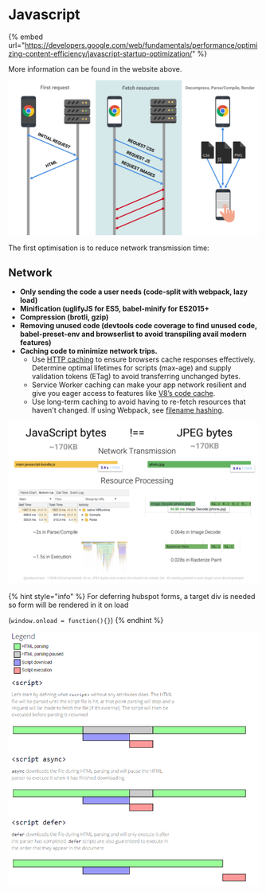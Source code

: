 # Javascript

{% embed url="https://developers.google.com/web/fundamentals/performance/optimizing-content-efficiency/javascript-startup-optimization/" %}

More information can be found in the website above.

![](<../../../.gitbook/assets/image (29).png>)

The first optimisation is to reduce network transmission time:

## Network

* **Only sending the code a user needs (code-split with webpack, lazy load)**
* **Minification (uglifyJS for ES5, babel-minify for ES2015+**
* **Compression (brotli, gzip)**
* **Removing unused code (devtools code coverage to find unused code, babel-preset-env and browserlist to avoid transpiling avail modern features)**
* **Caching code to minimize network trips.**
  * Use [HTTP caching](https://developers.google.com/web/fundamentals/performance/optimizing-content-efficiency/http-caching) to ensure browsers cache responses effectively. Determine optimal lifetimes for scripts (max-age) and supply validation tokens (ETag) to avoid transferring unchanged bytes.
  * Service Worker caching can make your app network resilient and give you eager access to features like [V8’s code cache](https://v8project.blogspot.com/2015/07/code-caching.html).
  * Use long-term caching to avoid having to re-fetch resources that haven't changed. If using Webpack, see [filename hashing](https://webpack.js.org/guides/caching/).

![Scripts take longer to parse and execute](<../../../.gitbook/assets/image (28).png>)

{% hint style="info" %}
For deferring hubspot forms, a target div is needed so form will be rendered in it on load&#x20;

(`window.onload = function(){}`)
{% endhint %}



![](<../../../.gitbook/assets/image (27).png>)
